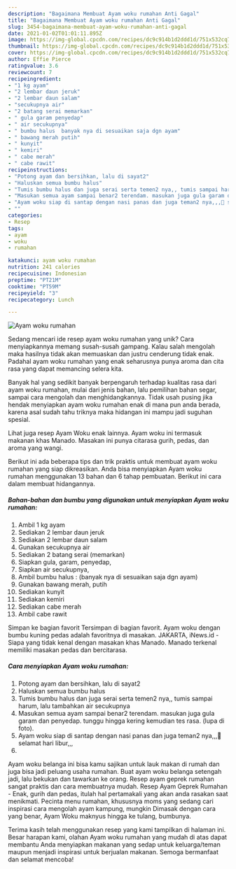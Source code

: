 ```yaml
---
description: "Bagaimana Membuat Ayam woku rumahan Anti Gagal"
title: "Bagaimana Membuat Ayam woku rumahan Anti Gagal"
slug: 3454-bagaimana-membuat-ayam-woku-rumahan-anti-gagal
date: 2021-01-02T01:01:11.895Z
image: https://img-global.cpcdn.com/recipes/dc9c914b1d2ddd1d/751x532cq70/ayam-woku-rumahan-foto-resep-utama.jpg
thumbnail: https://img-global.cpcdn.com/recipes/dc9c914b1d2ddd1d/751x532cq70/ayam-woku-rumahan-foto-resep-utama.jpg
cover: https://img-global.cpcdn.com/recipes/dc9c914b1d2ddd1d/751x532cq70/ayam-woku-rumahan-foto-resep-utama.jpg
author: Effie Pierce
ratingvalue: 3.6
reviewcount: 7
recipeingredient:
- "1 kg ayam"
- "2 lembar daun jeruk"
- "2 lembar daun salam"
- "secukupnya air"
- "2 batang serai memarkan"
- " gula garam penyedap"
- " air secukupnya"
- " bumbu halus  banyak nya di sesuaikan saja dgn ayam"
- " bawang merah putih"
- " kunyit"
- " kemiri"
- " cabe merah"
- " cabe rawit"
recipeinstructions:
- "Potong ayam dan bersihkan, lalu di sayat2"
- "Haluskan semua bumbu halus"
- "Tumis bumbu halus dan juga serai serta temen2 nya,, tumis sampai harum, lalu tambahkan air secukupnya"
- "Masukan semua ayam sampai benar2 terendam. masukan juga gula garam dan penyedap. tunggu hingga kering kemudian tes rasa. (lupa di foto)."
- "Ayam woku siap di santap dengan nasi panas dan juga teman2 nya,,,🤭 selamat hari libur,,,"
- ""
categories:
- Resep
tags:
- ayam
- woku
- rumahan

katakunci: ayam woku rumahan 
nutrition: 241 calories
recipecuisine: Indonesian
preptime: "PT21M"
cooktime: "PT59M"
recipeyield: "3"
recipecategory: Lunch

---
```



![Ayam woku rumahan](https://img-global.cpcdn.com/recipes/dc9c914b1d2ddd1d/751x532cq70/ayam-woku-rumahan-foto-resep-utama.jpg)

Sedang mencari ide resep ayam woku rumahan yang unik? Cara menyiapkannya memang susah-susah gampang. Kalau salah mengolah maka hasilnya tidak akan memuaskan dan justru cenderung tidak enak. Padahal ayam woku rumahan yang enak seharusnya punya aroma dan cita rasa yang dapat memancing selera kita.

Banyak hal yang sedikit banyak berpengaruh terhadap kualitas rasa dari ayam woku rumahan, mulai dari jenis bahan, lalu pemilihan bahan segar, sampai cara mengolah dan menghidangkannya. Tidak usah pusing jika hendak menyiapkan ayam woku rumahan enak di mana pun anda berada, karena asal sudah tahu triknya maka hidangan ini mampu jadi suguhan spesial.

Lihat juga resep Ayam Woku enak lainnya. Ayam woku ini termasuk makanan khas Manado. Masakan ini punya citarasa gurih, pedas, dan aroma yang wangi.


Berikut ini ada beberapa tips dan trik praktis untuk membuat ayam woku rumahan yang siap dikreasikan. Anda bisa menyiapkan Ayam woku rumahan menggunakan 13 bahan dan 6 tahap pembuatan. Berikut ini cara dalam membuat hidangannya.

<!--inarticleads1-->

##### Bahan-bahan dan bumbu yang digunakan untuk menyiapkan Ayam woku rumahan:

1. Ambil 1 kg ayam
1. Sediakan 2 lembar daun jeruk
1. Sediakan 2 lembar daun salam
1. Gunakan secukupnya air
1. Sediakan 2 batang serai (memarkan)
1. Siapkan  gula, garam, penyedap,
1. Siapkan  air secukupnya,
1. Ambil  bumbu halus : (banyak nya di sesuaikan saja dgn ayam)
1. Gunakan  bawang merah, putih
1. Sediakan  kunyit
1. Sediakan  kemiri
1. Sediakan  cabe merah
1. Ambil  cabe rawit


Simpan ke bagian favorit Tersimpan di bagian favorit. Ayam woku dengan bumbu kuning pedas adalah favoritnya di masakan. JAKARTA, iNews.id - Siapa yang tidak kenal dengan masakan khas Manado. Manado terkenal memiliki masakan pedas dan bercitarasa. 

<!--inarticleads2-->

##### Cara menyiapkan Ayam woku rumahan:

1. Potong ayam dan bersihkan, lalu di sayat2
1. Haluskan semua bumbu halus
1. Tumis bumbu halus dan juga serai serta temen2 nya,, tumis sampai harum, lalu tambahkan air secukupnya
1. Masukan semua ayam sampai benar2 terendam. masukan juga gula garam dan penyedap. tunggu hingga kering kemudian tes rasa. (lupa di foto).
1. Ayam woku siap di santap dengan nasi panas dan juga teman2 nya,,,🤭 selamat hari libur,,,
1. 


Ayam woku belanga ini bisa kamu sajikan untuk lauk makan di rumah dan juga bisa jadi peluang usaha rumahan. Buat ayam woku belanga setengah jadi, lalu bekukan dan tawarkan ke orang. Resep ayam geprek rumahan sangat praktis dan cara membuatnya mudah. Resep Ayam Geprek Rumahan - Enak, gurih dan pedas, itulah hal pertamakali yang akan anda rasakan saat menikmati. Pecinta menu rumahan, khususnya moms yang sedang cari inspirasi cara mengolah ayam kampung, mungkin Dimasak dengan cara yang benar, Ayam Woku maknyus hingga ke tulang, bumbunya. 

Terima kasih telah menggunakan resep yang kami tampilkan di halaman ini. Besar harapan kami, olahan Ayam woku rumahan yang mudah di atas dapat membantu Anda menyiapkan makanan yang sedap untuk keluarga/teman maupun menjadi inspirasi untuk berjualan makanan. Semoga bermanfaat dan selamat mencoba!
